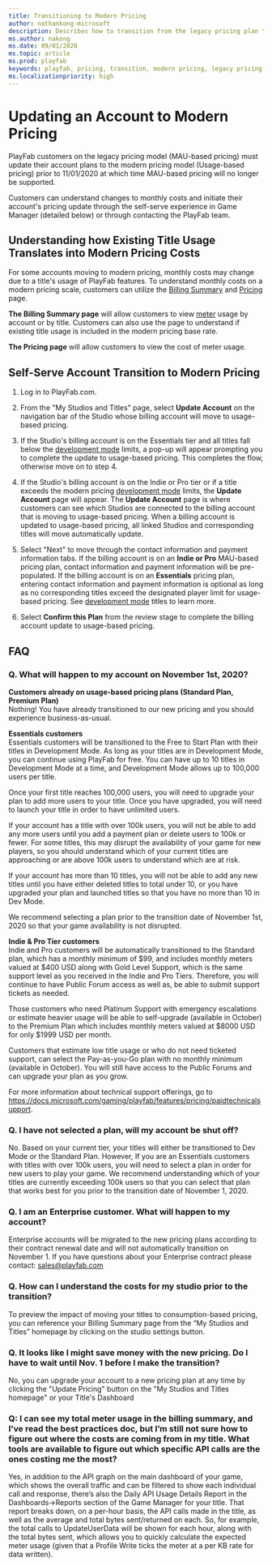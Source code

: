 ```yaml
---
title: Transitioning to Modern Pricing
author: nathankong-microsoft
description: Describes how to transition from the legacy pricing plan to the modern pricing plan.
ms.author: nakong
ms.date: 09/01/2020
ms.topic: article
ms.prod: playfab
keywords: playfab, pricing, transition, modern pricing, legacy pricing, move, change
ms.localizationpriority: high
---
```

# Updating an Account to Modern Pricing

 PlayFab customers on the legacy pricing model (MAU-based pricing) must update their account plans to the modern pricing model (Usage-based pricing) prior to 11/01/2020 at which time MAU-based pricing will no longer be supported.

Customers can understand changes to monthly costs and initiate their account's pricing update through the self-serve experience in Game Manager (detailed below) or through contacting the PlayFab team.


## Understanding how Existing Title Usage Translates into Modern Pricing Costs
 For some accounts moving to modern pricing, monthly costs may change due to a title's usage of PlayFab features. To understand monthly costs on a modern pricing scale, customers can utilize the [Billing Summary](../pricing/billingDetails.md) and [Pricing](https://playfab.com/pricing/) page.

 **The Billing Summary page** will allow customers to view [meter](../pricing/Meters/meters.md) usage by account or by title. Customers can also use the page to understand if existing title usage is included in the modern pricing base rate.

**The Pricing page** will allow customers to view the cost of meter usage.


## Self-Serve Account Transition to Modern Pricing

1. Log in to PlayFab.com.

2. From the "My Studios and Titles" page, select **Update Account** on the navigation bar of the Studio whose billing account will move to usage-based pricing.

3. If the Studio's billing account is on the Essentials tier and all titles fall below the [development mode](../pricing/development-mode.md) limits, a pop-up will appear prompting you to complete the update to usage-based pricing. This completes the flow, otherwise move on to step 4.

4. If the Studio's billing account is on the Indie or Pro tier or if a title exceeds the modern pricing [development mode](../pricing/development-mode.md) limits, the **Update Account** page will appear. The **Update Account** page is where customers can see which Studios are connected to the billing account that is moving to usage-based pricing. When a billing account is updated to usage-based pricing, all linked Studios and corresponding titles will move automatically update.

5. Select "Next" to move through the contact information and payment information tabs. If the billing account is on an **Indie or Pro** MAU-based pricing plan, contact information and payment information will be pre-populated.
If the billing account is on an **Essentials** pricing plan, entering contact information and payment information is optional as long as no corresponding titles exceed the designated player limit for usage-based pricing. See [development mode](../pricing/development-mode.md) titles to learn more.

6. Select **Confirm this Plan** from the review stage to complete the billing account update to usage-based pricing.

## FAQ

### Q. What will happen to my account on November 1st, 2020? ###
**Customers already on usage-based pricing plans (Standard Plan, Premium Plan)**\
Nothing! You have already transitioned to our new pricing and you should experience business-as-usual.

**Essentials customers**\
Essentials customers will be transitioned to the Free to Start Plan with their titles in Development Mode. As long as your titles are in Development Mode, you can continue using PlayFab for free.  You can have up to 10 titles in Development Mode at a time, and Development Mode allows up to 100,000 users per title.

Once your first title reaches 100,000 users, you will need to upgrade your plan to add more users to your title.  Once you have upgraded, you will need to launch your title in order to have unlimited users. 

If your account has a title with over 100k users, you will not be able to add any more users until you add a payment plan or delete users to 100k or fewer.  For some titles, this may disrupt the availability of your game for new players, so you should understand which of your current titles are approaching or are above 100k users to understand which are at risk.

If your account has more than 10 titles, you will not be able to add any new titles until you have either deleted titles to total under 10, or you have upgraded your plan and launched titles so that you have no more than 10 in Dev Mode.

We recommend selecting a plan prior to the transition date of November 1st, 2020 so that your game availability is not disrupted.

**Indie & Pro Tier customers**\
Indie and Pro customers will be automatically transitioned to the Standard plan, which has a monthly minimum of $99, and includes monthly meters valued at $400 USD along with Gold Level Support, which is the same support level as you received in the Indie and Pro Tiers.  Therefore, you will continue to have Public Forum access as well as, be able to submit support tickets as needed.

Those customers who need Platinum Support with emergency escalations or estimate heavier usage will be able to self-upgrade (available in October) to the Premium Plan which includes monthly meters valued at $8000 USD for only $1999 USD per month.

Customers that estimate low title usage or who do not need ticketed support, can select the Pay-as-you-Go plan with no monthly minimum (available in October).  You will still have access to the Public Forums and can upgrade your plan as you grow.

For more information about technical support offerings, go to https://docs.microsoft.com/gaming/playfab/features/pricing/paidtechnicalsupport. 

### Q. I have not selected a plan, will my account be shut off? ###
No. Based on your current tier, your titles will either be transitioned to Dev Mode or the Standard Plan.  However, If you are an Essentials customers with titles with over 100k users, you will need to select a plan in order for new users to play your game. We recommend understanding which of your titles are currently exceeding 100k users so that you can select that plan that works best for you prior to the transition date of November 1, 2020.


### Q. I am an Enterprise customer. What will happen to my account? ###
Enterprise accounts will be migrated to the new pricing plans according to their contract renewal date and will not automatically transition on November 1. If you have questions about your Enterprise contract please contact: sales@playfab.com 

### Q. How can I understand the costs for my studio prior to the transition? ###
To preview the impact of moving your titles to consumption-based pricing, you can reference your Billing Summary page from the “My Studios and Titles” homepage by clicking on the studio settings button. 

### Q. It looks like I might save money with the new pricing. Do I have to wait until Nov. 1 before I make the transition? ###
No, you can upgrade your account to a new pricing plan at any time by clicking the "Update Pricing" button on the "My Studios and Titles homepage" or your Title's Dashboard

### Q: I can see my total meter usage in the billing summary, and I’ve read the best practices doc, but I’m still not sure how to figure out where the costs are coming from in my title. What tools are available to figure out which specific API calls are the ones costing me the most? ###

Yes, in addition to the API graph on the main dashboard of your game, which shows the overall traffic and can be filtered to show each individual call and response, there’s also the Daily API Usage Details Report in the Dashboards->Reports section of the Game Manager for your title. That report breaks down, on a per-hour basis, the API calls made in the title, as well as the average and total bytes sent/returned on each. So, for example, the total calls to UpdateUserData will be shown for each hour, along with the total bytes sent, which allows you to quickly calculate the expected meter usage (given that a Profile Write ticks the meter at a per KB rate for data written).


